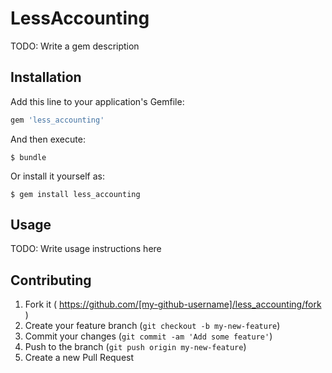 # LessAccounting

TODO: Write a gem description

## Installation

Add this line to your application's Gemfile:

```ruby
gem 'less_accounting'
```

And then execute:

    $ bundle

Or install it yourself as:

    $ gem install less_accounting

## Usage

TODO: Write usage instructions here

## Contributing

1. Fork it ( https://github.com/[my-github-username]/less_accounting/fork )
2. Create your feature branch (`git checkout -b my-new-feature`)
3. Commit your changes (`git commit -am 'Add some feature'`)
4. Push to the branch (`git push origin my-new-feature`)
5. Create a new Pull Request
